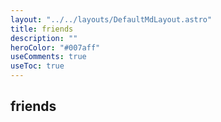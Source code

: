 ```yaml
---
layout: "../../layouts/DefaultMdLayout.astro"
title: friends
description: ""
heroColor: "#007aff"
useComments: true
useToc: true
---
```


## friends